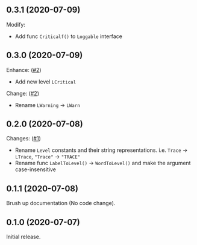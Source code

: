 ## 0.3.1 (2020-07-09)

Modify:

- Add func `Criticalf()` to `Loggable` interface

## 0.3.0 (2020-07-09)

Enhance:  ([#2](https://github.com/progrhyme/go-lv/pull/2))

- Add new level `LCritical`

Change: ([#2](https://github.com/progrhyme/go-lv/pull/2))

- Rename `LWarning` -> `LWarn`

## 0.2.0 (2020-07-08)

Changes: ([#1](https://github.com/progrhyme/go-lv/pull/1))

- Rename `Level` constants and their string representations. i.e. `Trace` -> `LTrace`, `"Trace"` -> `"TRACE"`
- Rename func `LabelToLevel()` -> `WordToLevel()` and make the argument case-insensitive

## 0.1.1 (2020-07-08)

Brush up documentation (No code change).

## 0.1.0 (2020-07-07)

Initial release.
